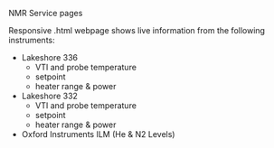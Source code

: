 NMR Service pages

Responsive .html webpage shows live information from the following instruments:

- Lakeshore 336
	- VTI and probe temperature
	- setpoint
	- heater range & power
- Lakeshore 332
	- VTI and probe temperature
	- setpoint
	- heater range & power
- Oxford Instruments ILM (He & N2 Levels)